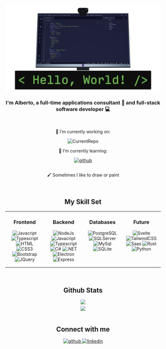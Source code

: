 ![Header](https://github.com/Windyle/windyle/blob/main/assets/header_image.png?raw=true)

### <div align="center">I'm Alberto, a full-time applications consultant 📱 and full-stack software developer 💻</div>

<br/>

<div align="center">

🔭 I’m currently working on:

![CurrentRepo](https://github-readme-stats.vercel.app/api/pin?username=windyle&repo=integratio&branch=main&show_icons=true&theme=dark)

🌱 I’m currently learning:

<a href="https://svelte.dev" target="_blank">
<img src="https://img.shields.io/badge/Svelte-4A4A55?style=flat&logo=svelte&logoColor=FF3E00" alt=github style="margin-bottom: 15px; margin-top: -5px;" />
</a>

<br />

🖌️ Sometimes I like to draw or paint

</div>

<br/>

## <div align="center">My Skill Set</div>

<div align="center">
<table><tr><td valign="top" width="25%">

<div align=center>

### Frontend

![Javacript](https://img.shields.io/badge/JavaScript-323330?style=for-the-badge&logo=javascript&logoColor=F7DF1E)
![Typescript](https://img.shields.io/badge/TypeScript-007ACC?style=for-the-badge&logo=typescript&logoColor=white)
![HTML](https://img.shields.io/badge/HTML-E34D2E?style=for-the-badge&logo=html5&logoColor=white)
![CSS3](https://img.shields.io/badge/CSS3-1572B6?style=for-the-badge&logo=css3&logoColor=white)
![Bootstrap](https://img.shields.io/badge/Bootstrap-563D7C?style=for-the-badge&logo=bootstrap&logoColor=white)
![JQuery](https://img.shields.io/badge/jQuery-0769AD?style=for-the-badge&logo=jquery&logoColor=white)

</div>

</td><td valign="top" width="25%">

<div align=center>

### Backend

![NodeJs](https://img.shields.io/badge/Node.js-43853D?style=for-the-badge&logo=node.js&logoColor=white)
![Javacript](https://img.shields.io/badge/JavaScript-323330?style=for-the-badge&logo=javascript&logoColor=F7DF1E)
![Typescript](https://img.shields.io/badge/TypeScript-007ACC?style=for-the-badge&logo=typescript&logoColor=white)
![C#](https://img.shields.io/badge/C%23-239120?style=for-the-badge&logo=c-sharp&logoColor=white)
![.NET](https://img.shields.io/badge/.NET-5C2D91?style=for-the-badge&logo=.net&logoColor=white)
![Electron](https://img.shields.io/badge/Electron-0769AD?style=for-the-badge&logo=electron&logoColor=white)
![Express](https://img.shields.io/badge/Express.js-404D59?style=for-the-badge&logo=express&logoColor=white)

</div>

</td><td valign="top" width="25%">

<div align=center>

### Databases

![PostgreSQL](https://img.shields.io/badge/PostgreSQL-316192?style=for-the-badge&logo=postgresql&logoColor=white)
![SQLServer](https://img.shields.io/badge/SQL_Server-CC2927?style=for-the-badge&logo=microsoft-sql-server&logoColor=white)
![MySql](https://img.shields.io/badge/MySQL-00000F?style=for-the-badge&logo=mysql&logoColor=white)
![SQLite](https://img.shields.io/badge/SQLite-07405E?style=for-the-badge&logo=sqlite&logoColor=white)

</div>

</td><td valign="top" width="25%">

<div align=center>

### Future

![Svelte](https://img.shields.io/badge/Svelte-4A4A55?style=for-the-badge&logo=svelte&logoColor=FF3E00)
![TailwindCSS](https://img.shields.io/badge/Tailwind_CSS-38B2AC?style=for-the-badge&logo=tailwind-css&logoColor=white)
![Saas](https://img.shields.io/badge/Sass-CC6699?style=for-the-badge&logo=sass&logoColor=white)
![Rust](https://img.shields.io/badge/Rust-000000?style=for-the-badge&logo=rust&logoColor=white)
![Python](https://img.shields.io/badge/Python-3776AB?style=for-the-badge&logo=python&logoColor=white)

</div>

</td></tr></table>
</div>

<br/>

## <div align="center">Github Stats</div>

<div align="center"><img src="https://github-readme-stats.vercel.app/api?username=Windyle&count_private=true&theme=dark&show_icons=true&hide=contribs,stars"/></div>

<div align="center"><img src="https://github-readme-stats.vercel.app/api/top-langs/?username=Windyle&hide_border=true&theme=dark" align="center" /></div>

<br/>

## <div align="center">Connect with me</div>

<div align="center">
<a href="https://github.com/windyle" target="_blank">
<img src=https://img.shields.io/badge/github-%2324292e.svg?&style=for-the-badge&logo=github&logoColor=white alt=github style="margin-bottom: 5px;" />
</a>
<a href="https://linkedin.com/in/alberto-denti-1b1a581b8" target="_blank">
<img src=https://img.shields.io/badge/linkedin-%231E77B5.svg?&style=for-the-badge&logo=linkedin&logoColor=white alt=linkedin style="margin-bottom: 5px;" />
</a>  
</div>
